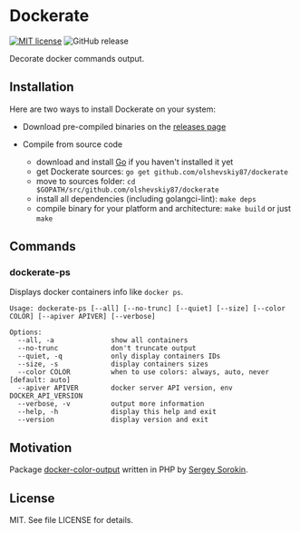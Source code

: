 # Dockerate

[![MIT license](https://img.shields.io/badge/License-MIT-yellow.svg)](https://lbesson.mit-license.org/) ![GitHub release](https://img.shields.io/github/v/tag/olshevskiy87/dockerate?label=release)

Decorate docker commands output.

## Installation

Here are two ways to install Dockerate on your system:

* Download pre-compiled binaries on the [releases page](https://github.com/olshevskiy87/dockerate/releases)

* Compile from source code

  - download and install [Go](https://golang.org/dl/) if you haven't installed it yet
  - get Dockerate sources: ```go get github.com/olshevskiy87/dockerate```
  - move to sources folder: ```cd $GOPATH/src/github.com/olshevskiy87/dockerate```
  - install all dependencies (including golangci-lint): ```make deps```
  - compile binary for your platform and architecture: ```make build``` or just ```make```

## Commands

### dockerate-ps

Displays docker containers info like ```docker ps```.

```
Usage: dockerate-ps [--all] [--no-trunc] [--quiet] [--size] [--color COLOR] [--apiver APIVER] [--verbose]

Options:
  --all, -a              show all containers
  --no-trunc             don't truncate output
  --quiet, -q            only display containers IDs
  --size, -s             display containers sizes
  --color COLOR          when to use colors: always, auto, never [default: auto]
  --apiver APIVER        docker server API version, env DOCKER_API_VERSION
  --verbose, -v          output more information
  --help, -h             display this help and exit
  --version              display version and exit
```

## Motivation

Package [docker-color-output](https://github.com/devemio/docker-color-output) written in PHP by [Sergey Sorokin](https://github.com/devemio).


## License

MIT. See file LICENSE for details.
